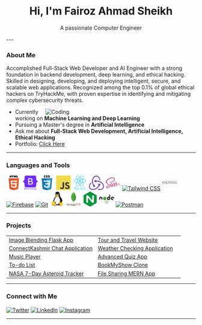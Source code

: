 <h1 align="center">Hi, I'm Fairoz Ahmad Sheikh</h1>
<p align="center">A passionate Computer Engineer</p>
---

### About Me
Accomplished Full-Stack Web Developer and AI Engineer with a strong foundation in backend development, deep learning, and ethical hacking. Skilled in designing, developing, and deploying intelligent, secure, and scalable web applications. Recognized among the top 0.1% of global ethical hackers on TryHackMe, with proven expertise in identifying and mitigating complex cybersecurity threats.

<img align="right" alt="Coding" width="400" src="https://cdn.dribbble.com/users/1162077/screenshots/3848914/programmer.gif">

- Currently working on **Machine Learning and Deep Learning**  
- Pursuing a Master's degree in **Artificial Intelligence**  
- Ask me about **Full-Stack Web Development, Artificial Intelligence, Ethical Hacking**  
- Portfolio: [Click Here](https://portfolio-three-gray-24.vercel.app/)  

---
### Languages and Tools
<p align="left">
  <a href="https://www.w3.org/html/" target="_blank"><img src="https://raw.githubusercontent.com/devicons/devicon/master/icons/html5/html5-original-wordmark.svg" alt="HTML5" width="40" height="40"/></a>
  <a href="https://getbootstrap.com" target="_blank"><img src="https://raw.githubusercontent.com/devicons/devicon/master/icons/bootstrap/bootstrap-plain-wordmark.svg" alt="Bootstrap" width="40" height="40"/></a>
  <a href="https://www.w3schools.com/css/" target="_blank"><img src="https://raw.githubusercontent.com/devicons/devicon/master/icons/css3/css3-original-wordmark.svg" alt="CSS3" width="40" height="40"/></a>
  <a href="https://developer.mozilla.org/en-US/docs/Web/JavaScript" target="_blank"><img src="https://raw.githubusercontent.com/devicons/devicon/master/icons/javascript/javascript-original.svg" alt="JavaScript" width="40" height="40"/></a>
  <a href="https://reactjs.org/" target="_blank"><img src="https://raw.githubusercontent.com/devicons/devicon/master/icons/react/react-original-wordmark.svg" alt="React" width="40" height="40"/></a>
  <a href="https://redux.js.org" target="_blank"><img src="https://raw.githubusercontent.com/devicons/devicon/master/icons/redux/redux-original.svg" alt="Redux" width="40" height="40"/></a>
  <a href="https://sass-lang.com" target="_blank"><img src="https://raw.githubusercontent.com/devicons/devicon/master/icons/sass/sass-original.svg" alt="Sass" width="40" height="40"/></a>
  <a href="https://tailwindcss.com/" target="_blank"><img src="https://www.vectorlogo.zone/logos/tailwindcss/tailwindcss-icon.svg" alt="Tailwind CSS" width="40" height="40"/></a>
  <a href="https://expressjs.com" target="_blank"><img src="https://raw.githubusercontent.com/devicons/devicon/master/icons/express/express-original-wordmark.svg" alt="Express" width="40" height="40"/></a>
  <a href="https://firebase.google.com/" target="_blank"><img src="https://www.vectorlogo.zone/logos/firebase/firebase-icon.svg" alt="Firebase" width="40" height="40"/></a>
  <a href="https://git-scm.com/" target="_blank"><img src="https://www.vectorlogo.zone/logos/git-scm/git-scm-icon.svg" alt="Git" width="40" height="40"/></a>
  <a href="https://www.linux.org/" target="_blank"><img src="https://raw.githubusercontent.com/devicons/devicon/master/icons/linux/linux-original.svg" alt="Linux" width="40" height="40"/></a>
  <a href="https://www.mongodb.com/" target="_blank"><img src="https://raw.githubusercontent.com/devicons/devicon/master/icons/mongodb/mongodb-original-wordmark.svg" alt="MongoDB" width="40" height="40"/></a>
  <a href="https://www.nginx.com" target="_blank"><img src="https://raw.githubusercontent.com/devicons/devicon/master/icons/nginx/nginx-original.svg" alt="Nginx" width="40" height="40"/></a>
  <a href="https://nodejs.org" target="_blank"><img src="https://raw.githubusercontent.com/devicons/devicon/master/icons/nodejs/nodejs-original-wordmark.svg" alt="Node.js" width="40" height="40"/></a>
  <a href="https://postman.com" target="_blank"><img src="https://www.vectorlogo.zone/logos/getpostman/getpostman-icon.svg" alt="Postman" width="40" height="40"/></a>
</p>

---
### Projects
<table>
  <tr>
    <td><a href="https://image-blending-app.onrender.com/">Image Blending Flask App</a></td>
    <td><a href="https://travel-frontend-git-main-fairozs-projects.vercel.app/home">Tour and Travel Website</a></td>
  </tr>
  <tr>
    <td><a href="https://connect-kashmir-frontend.vercel.app/login">ConnectKashmir Chat Application</a></td>
    <td><a href="https://weather-check-pink.vercel.app/">Weather Checking Application</a></td>
  </tr>
  <tr>
    <td><a href="https://music-player-gamma-nine.vercel.app/">Music Player</a></td>
    <td><a href="https://advanced-quiz-app-psi.vercel.app/">Advanced Quiz App</a></td>
  </tr>
  <tr>
    <td><a href="https://todo-app-khaki-iota.vercel.app/">To-do List</a></td>
    <td><a href="https://bookmyshow-frontend-snowy.vercel.app/">BookMyShow Clone</a></td>
  </tr>
  <tr>
    <td><a href="https://fairozahmadsheikh.github.io/Near-Earth-Asteroid-Tracker/">NASA 7-Day Asteroid Tracker</a></td>
    <td><a href="https://filesharing-frontend-lime.vercel.app/">File Sharing MERN App</a></td>
    <td></td>
  </tr>
</table>

---
### Connect with Me
<p align="left">
  <a href="https://twitter.com/Ferozahmad7272" target="blank"><img align="center" src="https://raw.githubusercontent.com/rahuldkjain/github-profile-readme-generator/master/src/images/icons/Social/twitter.svg" alt="Twitter" height="30" width="40"/></a>
  <a href="https://www.linkedin.com/in/fairoz-ahmad-sheikh-2877b8278/" target="blank"><img align="center" src="https://raw.githubusercontent.com/rahuldkjain/github-profile-readme-generator/master/src/images/icons/Social/linked-in-alt.svg" alt="LinkedIn" height="30" width="40"/></a>
  <a href="https://instagram.com/ahmmadferoz/" target="blank"><img align="center" src="https://raw.githubusercontent.com/rahuldkjain/github-profile-readme-generator/master/src/images/icons/Social/instagram.svg" alt="Instagram" height="30" width="40"/></a>
</p>

---